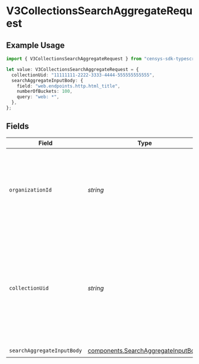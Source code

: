 # V3CollectionsSearchAggregateRequest

## Example Usage

```typescript
import { V3CollectionsSearchAggregateRequest } from "censys-sdk-typescript/models/operations";

let value: V3CollectionsSearchAggregateRequest = {
  collectionUid: "11111111-2222-3333-4444-555555555555",
  searchAggregateInputBody: {
    field: "web.endpoints.http.html_title",
    numberOfBuckets: 100,
    query: "web: *",
  },
};
```

## Fields

| Field                                                                                                                                                                                                          | Type                                                                                                                                                                                                           | Required                                                                                                                                                                                                       | Description                                                                                                                                                                                                    | Example                                                                                                                                                                                                        |
| -------------------------------------------------------------------------------------------------------------------------------------------------------------------------------------------------------------- | -------------------------------------------------------------------------------------------------------------------------------------------------------------------------------------------------------------- | -------------------------------------------------------------------------------------------------------------------------------------------------------------------------------------------------------------- | -------------------------------------------------------------------------------------------------------------------------------------------------------------------------------------------------------------- | -------------------------------------------------------------------------------------------------------------------------------------------------------------------------------------------------------------- |
| `organizationId`                                                                                                                                                                                               | *string*                                                                                                                                                                                                       | :heavy_minus_sign:                                                                                                                                                                                             | The ID of a Censys organization to associate the request with. See the [Getting Started docs](https://docs.censys.com/reference/get-started#step-3-set-your-organization-id) for more information.             |                                                                                                                                                                                                                |
| `collectionUid`                                                                                                                                                                                                | *string*                                                                                                                                                                                                       | :heavy_check_mark:                                                                                                                                                                                             | The UID for the collection. Obtain the collection ID using the [list collections endpoint](https://docs.censys.com/reference/v3-collections-crud-list#/) or via the collection URL when using the web console. | 11111111-2222-3333-4444-555555555555                                                                                                                                                                           |
| `searchAggregateInputBody`                                                                                                                                                                                     | [components.SearchAggregateInputBody](../../models/components/searchaggregateinputbody.md)                                                                                                                     | :heavy_check_mark:                                                                                                                                                                                             | N/A                                                                                                                                                                                                            |                                                                                                                                                                                                                |